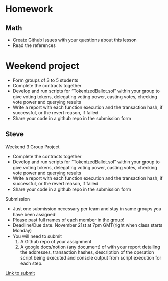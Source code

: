 # Homework

## Math

* Create Github Issues with your questions about this lesson
* Read the references

# Weekend project

* Form groups of 3 to 5 students
* Complete the contracts together
* Develop and run scripts for “TokenizedBallot.sol” within your group to give voting tokens, delegating voting power, casting votes, checking vote power and querying results
* Write a report with each function execution and the transaction hash, if successful, or the revert reason, if failed
* Share your code in a github repo in the submission form

## Steve

Weekend 3 Group Project

* Complete the contracts together
* Develop and run scripts for “TokenizedBallot.sol” within your group to give voting tokens, delegating voting power, casting votes, checking vote power and querying results
* Write a report with each function execution and the transaction hash, if successful, or the revert reason, if failed
* Share your code in a github repo in the submission form

Submission
* Just one submission necessary per team and stay in same groups you have been
  assigned!
* Please past full names of each member in the group!
* Deadline/Due date. November 21st at 7pm GMT(right when class starts Monday)
* You will need to submit 
  1. A Github repo of your assignment
  2. A google docs/notion (any document) of with your report detailing the addresses, transaction hashes, description of the operation script being executed and console output from script execution for each step.

[Link to submit](https://encodeclub.typeform.com/octoberweekend3)
